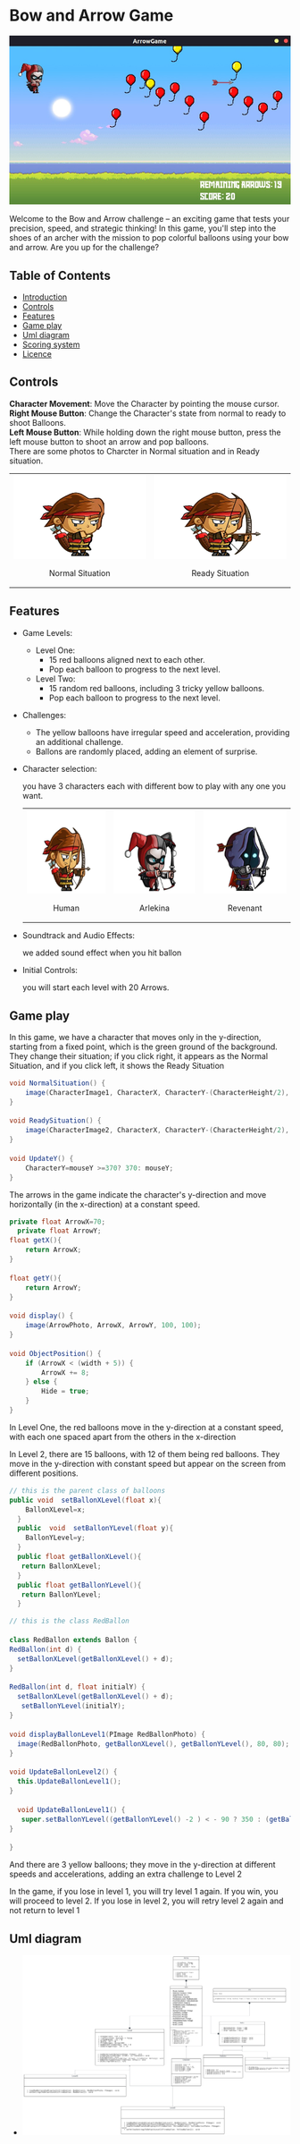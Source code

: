 # Bow and Arrow Game

<p align="center">
  <img src="./Readme/intro.jpg" alt="Alt text" />
</p>

Welcome to the Bow and Arrow challenge – an exciting game that tests your precision,
speed, and strategic thinking! In this game, you'll step into the shoes of an archer with
the mission to pop colorful balloons using your bow and arrow. Are you up for the
challenge?

## Table of Contents

- [Introduction](#Introduction)
- [Controls](#Controls)
- [Features](#features)
- [Game play](#Game%20play)
- [Uml diagram](#uml%20diagram)
- [Scoring system](#Scoring%20system)
- [Licence](#Licence)

## Controls
                    
**Character Movement**: Move the Character by pointing the mouse cursor.  
**Right Mouse Button**: Change the Character's state from normal to ready to shoot Balloons.    
**Left Mouse Button**: While holding down the right mouse button, press the left mouse button to shoot an arrow and pop balloons.                      
There are some photos to Charcter in Normal situation and in 
Ready situation. 
   <table>
  <tr>
    <td align="center">
      <img src="./characters/HumanCase0.png" alt="Image 1" width="250" height="150">
      <p>Normal Situation</p>
    </td>
    <td align="center">
      <img src="./characters/HumanCase1.png" alt="Image 2" width="250" height="150">
      <p>Ready Situation</p>
    </td>
  </tr></table>

## Features
- Game Levels:
  - Level One:
    - 15 red balloons aligned next to each other.
    - Pop each balloon to progress to the next level.
  - Level Two:
    - 15 random red balloons, including 3 tricky yellow balloons.
    - Pop each balloon to progress to the next level.

- Challenges:
  - The yellow balloons have irregular speed and acceleration, providing an additional challenge.
  - Ballons are randomly placed, adding an element of surprise.
- Character selection:
  <p>
  you have 3 characters each with different bow to play with any one you want.<p>
    <table>
  <tr>
    <td align="center">
      <img src="./characters/HumanCase1.png" alt="Image 1" width="250" height="150">
      <p>Human</p>
    </td>
    <td align="center">
      <img src="./characters/ArlekinaCase1.png" alt="Image 2" width="250" height="150">
      <p>Arlekina</p>
    </td>
    <td align="center">
      <img src="./characters/RevenantCase1.png" alt="Image 3" width="250" height="150">
      <p>Revenant</p>
    </td>
  </tr></table>

- Soundtrack and Audio Effects:

  we added sound effect when you hit ballon

- Initial Controls:

  you will start each level with 20 Arrows.

## Game play
In this game, we have a character that moves only in the y-direction, starting from a fixed point, which is the green ground of the background. They change their situation; if you click right, it appears as the Normal Situation, and if you click left, it shows the Ready Situation

```Java
void NormalSituation() {
    image(CharacterImage1, CharacterX, CharacterY-(CharacterHeight/2), CharacterWidth, CharacterHeight);
}

void ReadySituation() {
    image(CharacterImage2, CharacterX, CharacterY-(CharacterHeight/2), CharacterWidth, CharacterHeight);
}      

void UpdateY() {
    CharacterY=mouseY >=370? 370: mouseY;
}
```
The arrows in the game indicate the character's y-direction and move horizontally (in the x-direction) at a constant speed.
```Java
private float ArrowX=70;
  private float ArrowY;
float getX(){
    return ArrowX;
}

float getY(){
    return ArrowY;
}

void display() {
    image(ArrowPhoto, ArrowX, ArrowY, 100, 100);
}

void ObjectPosition() {
    if (ArrowX < (width + 5)) {
        ArrowX += 8;
    } else {
        Hide = true;
    }
}
```


In Level One, the red balloons move in the y-direction at a constant speed, with each one spaced apart from the others in the x-direction

In Level 2, there are 15 balloons, with 12 of them being red balloons. They move in the y-direction with constant speed but appear on the screen from different positions.

```Java 
// this is the parent class of balloons
public void  setBallonXLevel(float x){
    BallonXLevel=x;
  }
  public  void  setBallonYLevel(float y){
    BallonYLevel=y;
  }
  public float getBallonXLevel(){
   return BallonXLevel; 
  }
  public float getBallonYLevel(){
   return BallonYLevel; 
  }
  ```
  ```Java
  // this is the class RedBallon

class RedBallon extends Ballon {
  RedBallon(int d) {
    setBallonXLevel(getBallonXLevel() + d);
  }
   
  RedBallon(int d, float initialY) {
    setBallonXLevel(getBallonXLevel() + d);
     setBallonYLevel(initialY);
  }

  void displayBallonLevel1(PImage RedBallonPhoto) {
    image(RedBallonPhoto, getBallonXLevel(), getBallonYLevel(), 80, 80);
  }

  void UpdateBallonLevel2() {
    this.UpdateBallonLevel1();
  }

    void UpdateBallonLevel1() {
     super.setBallonYLevel((getBallonYLevel() -2 ) < - 90 ? 350 : (getBallonYLevel() - 2));
  } 
  
  }
```
And there are 3 yellow balloons; they move in the y-direction at different speeds and accelerations, adding an extra challenge to Level 2


In the game, if you lose in level 1, you will try level 1 again. If you win, you will proceed to level 2. If you lose in level 2, you will retry level 2 again and not return to level 1











## Uml diagram

- <img src="./Readme//UML diagrams.svg" alt="SVG Image" />
